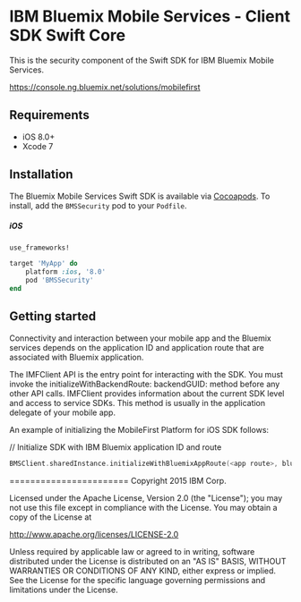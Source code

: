 IBM Bluemix Mobile Services - Client SDK Swift Core
===================================================

This is the security component of the Swift SDK for IBM Bluemix Mobile Services.

https://console.ng.bluemix.net/solutions/mobilefirst

## Requirements
* iOS 8.0+
* Xcode 7


## Installation
The Bluemix Mobile Services Swift SDK is available via [Cocoapods](http://cocoapods.org/).
To install, add the `BMSSecurity` pod to your `Podfile`.

##### iOS
```ruby
use_frameworks!

target 'MyApp' do
    platform :ios, '8.0'
    pod 'BMSSecurity'
end
```
## Getting started

Connectivity and interaction between your mobile app and the Bluemix services depends on the application ID and application route that are associated with Bluemix application.

The IMFClient API is the entry point for interacting with the SDK. You must invoke the initializeWithBackendRoute: backendGUID: method before any other API calls. IMFClient provides information about the current SDK level and access to service SDKs. This method is usually in the application delegate of your mobile app.

An example of initializing the MobileFirst Platform for iOS SDK follows:

// Initialize SDK with IBM Bluemix application ID and route
```Swift
BMSClient.sharedInstance.initializeWithBluemixAppRoute(<app route>, bluemixAppGUID: <app guid>, bluemixRegionSuffix: BMSClient.<region of your app>)
```

=======================
Copyright 2015 IBM Corp.

Licensed under the Apache License, Version 2.0 (the "License");
you may not use this file except in compliance with the License.
You may obtain a copy of the License at

http://www.apache.org/licenses/LICENSE-2.0

Unless required by applicable law or agreed to in writing, software
distributed under the License is distributed on an "AS IS" BASIS,
WITHOUT WARRANTIES OR CONDITIONS OF ANY KIND, either express or implied.
See the License for the specific language governing permissions and
limitations under the License.
